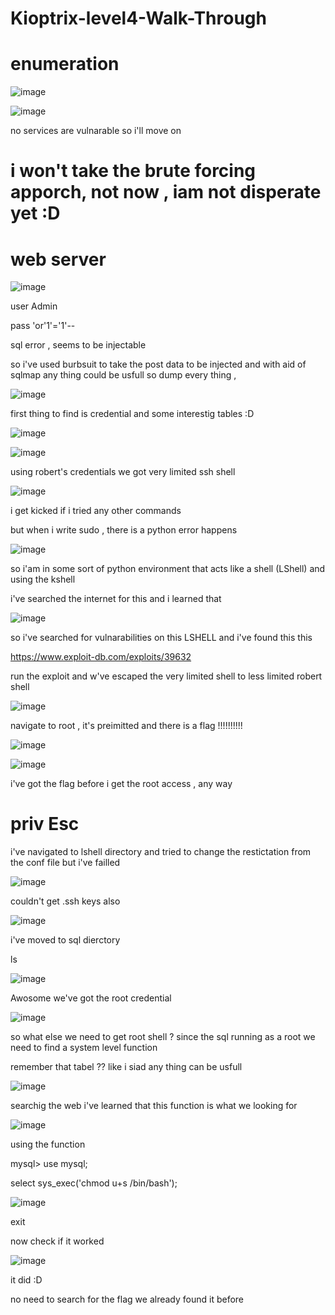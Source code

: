 # Kioptrix-level4-Walk-Through

# enumeration 

![image](https://user-images.githubusercontent.com/52453415/127605225-c5054e85-8d02-458b-8bbb-37e8ae47a1dd.png)

![image](https://user-images.githubusercontent.com/52453415/127605274-9f9c06a5-6e78-46aa-a1f3-cd138a9b67d3.png)

no services are vulnarable so i'll move on 



# i won't take the   brute forcing apporch, not now , iam not disperate yet :D 

# web server 

![image](https://user-images.githubusercontent.com/52453415/127604688-341539bf-9046-4c59-849f-2c688cbaabf7.png)

user Admin

pass 'or'1'='1'--

sql error , seems to be injectable 

so i've used burbsuit to take the post data to be injected and with aid of sqlmap  any thing could be usfull so dump every thing ,


![image](https://user-images.githubusercontent.com/52453415/127605081-d87fbfe8-a23d-4fea-a98d-714ecbc5826b.png)

first thing to find is credential and some interestig tables :D 

![image](https://user-images.githubusercontent.com/52453415/127605400-72ddc29e-bfea-4dfe-a8dd-86bf75860bbe.png)

![image](https://user-images.githubusercontent.com/52453415/127605668-8739f0d4-66d8-4dcd-8357-1f6302fa8a82.png)


using robert's credentials we got very limited ssh shell 

![image](https://user-images.githubusercontent.com/52453415/127606289-03c7e5dc-badb-4616-9239-7bcdb09e9e17.png)

i get kicked if i tried any other commands 

but when i write sudo , there is a python error happens

![image](https://user-images.githubusercontent.com/52453415/127606740-c32a8ac0-89bf-4bb3-be0b-2ebe1e4bce60.png)

so i'am in some sort of python environment that acts like a shell (LShell)  and using the kshell 

i've searched the internet for this and i learned that 

![image](https://user-images.githubusercontent.com/52453415/127610173-5f06c27f-8678-40a7-8a60-25edeb169b8c.png)


so i've searched for vulnarabilities on this LSHELL and i've found this  this 


https://www.exploit-db.com/exploits/39632

run the exploit and w've escaped the very limited shell to less limited robert shell

![image](https://user-images.githubusercontent.com/52453415/127615126-6fe7ff5b-34a2-4fdd-9768-52f0e8dd2f45.png)


navigate to root , it's  preimitted and there is a flag !!!!!!!!!!

![image](https://user-images.githubusercontent.com/52453415/127617379-c0ce7fec-4803-4c1c-b46b-b4eac98f0287.png)

![image](https://user-images.githubusercontent.com/52453415/127617461-6cd1f526-7f08-4727-9503-eca5b236770c.png)

i've got the flag before i get the root access , any way 



#  priv Esc

i've navigated to lshell directory and tried  to change the restictation from the conf file but i've failled 

![image](https://user-images.githubusercontent.com/52453415/127621161-cb0c2cfd-c73b-40c0-bce5-09aba09aba82.png)

couldn't get .ssh keys also 

![image](https://user-images.githubusercontent.com/52453415/127621757-26f50203-a383-4e0d-a7bf-d50d9dc835ff.png)


i've moved to sql dierctory 

ls 

![image](https://user-images.githubusercontent.com/52453415/127605962-4e46ac48-8947-49c9-8418-3af26115a92e.png)

Awosome we've got the root credential

![image](https://user-images.githubusercontent.com/52453415/127606019-2d537514-7ed8-4f2b-aeb0-052e2d53322a.png)


so what else we need to get root shell ? since the sql running as a root we need to find a system level function 

remember that tabel ?? like i siad any thing can  be usfull

![image](https://user-images.githubusercontent.com/52453415/127660741-48311092-391f-4657-a0a3-e5d925a4d8e0.png)

searchig the web i've learned that this function is what we looking for 

![image](https://user-images.githubusercontent.com/52453415/127665638-c156de44-9434-4190-bb09-5057efb54361.png)

using the function 

mysql> use mysql;

select sys_exec('chmod u+s /bin/bash');


![image](https://user-images.githubusercontent.com/52453415/127665696-2f7cdaac-69ab-49cf-9922-b5ab4d08bc47.png)

exit 

now check if it worked 

![image](https://user-images.githubusercontent.com/52453415/127665908-b47820a3-f32a-4c9b-b987-b8d5ef5322c3.png)

it did :D 

no need to search for the flag we already found it before 
